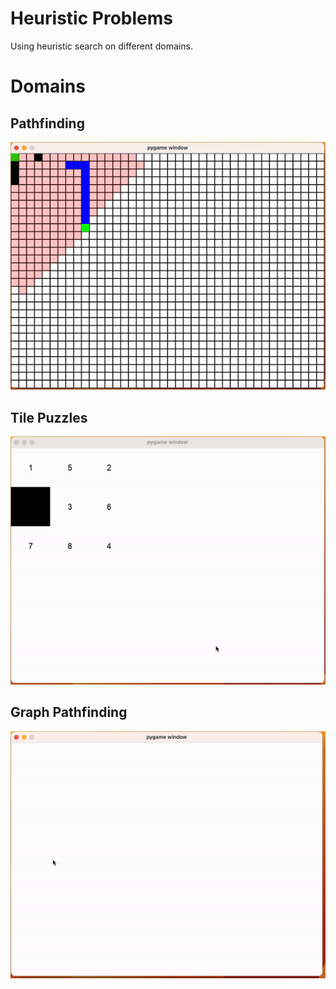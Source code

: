 # Heuristic Problems
Using heuristic search on different domains.

# Domains

## Pathfinding
![res/gifs/pathfinding.gif](res/gifs/pathfinding.gif)


## Tile Puzzles
![res/gifs/tiles.gif](res/gifs/tiles.gif)

## Graph Pathfinding
![res/gifs/grap_path_finding.gif](res/gifs/graph_path_finding.gif)
